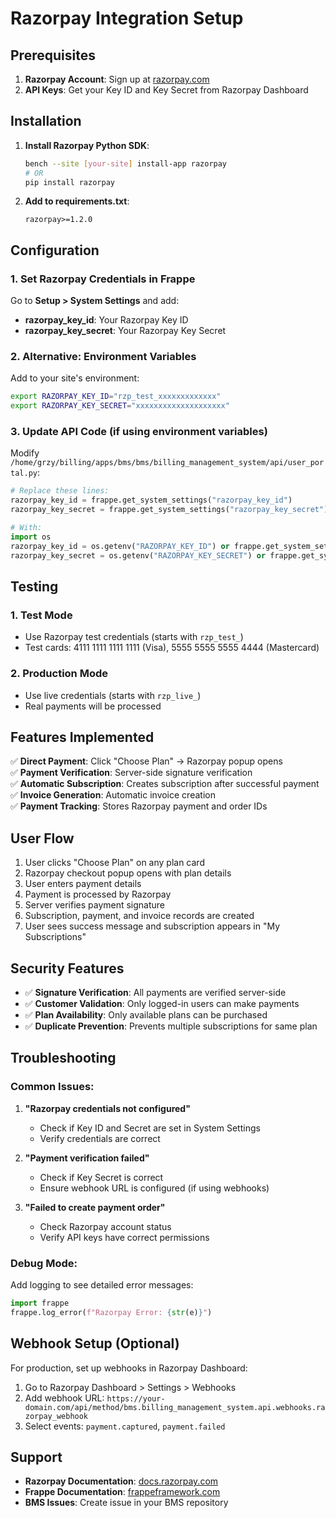 # Razorpay Integration Setup

## Prerequisites

1. **Razorpay Account**: Sign up at [razorpay.com](https://razorpay.com)
2. **API Keys**: Get your Key ID and Key Secret from Razorpay Dashboard

## Installation

1. **Install Razorpay Python SDK**:
   ```bash
   bench --site [your-site] install-app razorpay
   # OR
   pip install razorpay
   ```

2. **Add to requirements.txt**:
   ```
   razorpay>=1.2.0
   ```

## Configuration

### 1. Set Razorpay Credentials in Frappe

Go to **Setup > System Settings** and add:

- **razorpay_key_id**: Your Razorpay Key ID
- **razorpay_key_secret**: Your Razorpay Key Secret

### 2. Alternative: Environment Variables

Add to your site's environment:

```bash
export RAZORPAY_KEY_ID="rzp_test_xxxxxxxxxxxxx"
export RAZORPAY_KEY_SECRET="xxxxxxxxxxxxxxxxxxxx"
```

### 3. Update API Code (if using environment variables)

Modify `/home/grzy/billing/apps/bms/bms/billing_management_system/api/user_portal.py`:

```python
# Replace these lines:
razorpay_key_id = frappe.get_system_settings("razorpay_key_id")
razorpay_key_secret = frappe.get_system_settings("razorpay_key_secret")

# With:
import os
razorpay_key_id = os.getenv("RAZORPAY_KEY_ID") or frappe.get_system_settings("razorpay_key_id")
razorpay_key_secret = os.getenv("RAZORPAY_KEY_SECRET") or frappe.get_system_settings("razorpay_key_secret")
```

## Testing

### 1. Test Mode
- Use Razorpay test credentials (starts with `rzp_test_`)
- Test cards: 4111 1111 1111 1111 (Visa), 5555 5555 5555 4444 (Mastercard)

### 2. Production Mode
- Use live credentials (starts with `rzp_live_`)
- Real payments will be processed

## Features Implemented

✅ **Direct Payment**: Click "Choose Plan" → Razorpay popup opens  
✅ **Payment Verification**: Server-side signature verification  
✅ **Automatic Subscription**: Creates subscription after successful payment  
✅ **Invoice Generation**: Automatic invoice creation  
✅ **Payment Tracking**: Stores Razorpay payment and order IDs  

## User Flow

1. User clicks "Choose Plan" on any plan card
2. Razorpay checkout popup opens with plan details
3. User enters payment details
4. Payment is processed by Razorpay
5. Server verifies payment signature
6. Subscription, payment, and invoice records are created
7. User sees success message and subscription appears in "My Subscriptions"

## Security Features

- ✅ **Signature Verification**: All payments are verified server-side
- ✅ **Customer Validation**: Only logged-in users can make payments
- ✅ **Plan Availability**: Only available plans can be purchased
- ✅ **Duplicate Prevention**: Prevents multiple subscriptions for same plan

## Troubleshooting

### Common Issues:

1. **"Razorpay credentials not configured"**
   - Check if Key ID and Secret are set in System Settings
   - Verify credentials are correct

2. **"Payment verification failed"**
   - Check if Key Secret is correct
   - Ensure webhook URL is configured (if using webhooks)

3. **"Failed to create payment order"**
   - Check Razorpay account status
   - Verify API keys have correct permissions

### Debug Mode:

Add logging to see detailed error messages:

```python
import frappe
frappe.log_error(f"Razorpay Error: {str(e)}")
```

## Webhook Setup (Optional)

For production, set up webhooks in Razorpay Dashboard:

1. Go to Razorpay Dashboard > Settings > Webhooks
2. Add webhook URL: `https://your-domain.com/api/method/bms.billing_management_system.api.webhooks.razorpay_webhook`
3. Select events: `payment.captured`, `payment.failed`

## Support

- **Razorpay Documentation**: [docs.razorpay.com](https://docs.razorpay.com)
- **Frappe Documentation**: [frappeframework.com](https://frappeframework.com)
- **BMS Issues**: Create issue in your BMS repository
